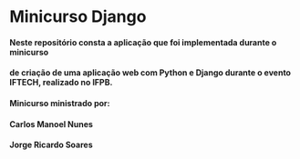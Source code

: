 # Minicurso Django

#### Neste repositório consta a aplicação que foi implementada durante o minicurso 
####    de criação de uma aplicação web com Python e Django durante o evento IFTECH, realizado no IFPB.

#### Minicurso ministrado por:
#### Carlos Manoel Nunes
#### Jorge Ricardo Soares